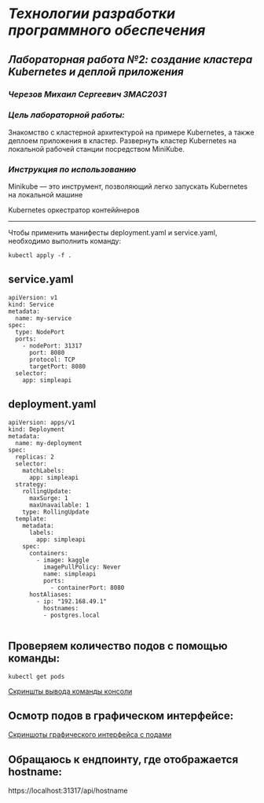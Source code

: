 # *Технологии разработки программного обеспечения*
## *Лабораторная работа №2: создание кластера Kubernetes и деплой приложения*
### *Черезов Михаил Сергеевич ЗМАС2031*
### *Цель лабораторной работы:*

Знакомство с кластерной архитектурой на примере Kubernetes, а также деплоем приложения в кластер.
Развернуть кластер Kubernetes на локальной рабочей станции посредством MiniKube.

### *Инструкция по использованию*
Minikube — это инструмент, позволяющий легко запускать Kubernetes на локальной машине

Kubernetes оркестратор контеййнеров

---

 Чтобы применить манифесты deployment.yaml и service.yaml, необходимо выполнить  команду:
 
 
  `kubectl apply -f .`

## service.yaml

```
apiVersion: v1
kind: Service
metadata:
  name: my-service
spec:
  type: NodePort
  ports:
    - nodePort: 31317
      port: 8080
      protocol: TCP
      targetPort: 8080
  selector:
    app: simpleapi 
```

## deployment.yaml

```
apiVersion: apps/v1
kind: Deployment
metadata:
  name: my-deployment
spec:
  replicas: 2
  selector:
    matchLabels:
      app: simpleapi
  strategy:
    rollingUpdate:
      maxSurge: 1
      maxUnavailable: 1
    type: RollingUpdate
  template:
    metadata:
      labels:
        app: simpleapi
    spec:
      containers:
        - image: kaggle
          imagePullPolicy: Never
          name: simpleapi
          ports:
            - containerPort: 8080
      hostAliases:
        - ip: "192.168.49.1"
          hostnames:
          - postgres.local        
          
```

## Проверяем  количество подов с помощью команды:

   `kubectl get pods`
    
 [Скриншты вывода команды консоли](https://github.com/lsemenov/mylab/blob/master/kuberlab/telegram-cloud-photo-size-2-5291920830395166986-y.jpg)

## Осмотр подов в графическом интерфейсе:

[Скриншоты графического интерфейса с подами](https://github.com/lsemenov/mylab/blob/master/kuberlab/telegram-cloud-photo-size-2-5291920830395166988-y.jpg)

## Обращаюсь к ендпоинту, где отображается hostname:

https://localhost:31317/api/hostname
